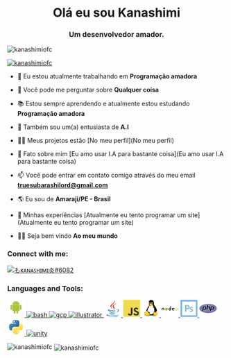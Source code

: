 <h1 align="center">Olá eu sou Kanashimi</h1>
<h3 align="center">Um desenvolvedor amador.</h3>

<p align="left"> <img src="https://komarev.com/ghpvc/?username=kanashimiofc&label=Profile%20views&color=0e75b6&style=flat" alt="kanashimiofc" /> </p>

<p align="left"> <a href="https://github.com/ryo-ma/github-profile-trophy"><img src="https://github-profile-trophy.vercel.app/?username=kanashimiofc" alt="kanashimiofc" /></a> </p>

- 🔭 Eu estou atualmente trabalhando em **Programação amadora**

- 💬 Você pode me perguntar sobre **Qualquer coisa**

- 📚 Estou sempre aprendendo e atualmente estou estudando **Programação amadora**

- 🌱 Também sou um(a) entusiasta de **A.I**

- 👨‍💻 Meus projetos estão [No meu perfil](No meu perfil)

- 📝 Fato sobre mim [Eu amo usar I.A para bastante coisa](Eu amo usar I.A para bastante coisa)

- 📫 Você pode entrar em contato comigo através do meu email **truesubarashilord@gmail.com**

- 🌎 Eu sou de **Amaraji/PE - Brasil**

- 📄 Minhas experiências [Atualmente eu tento programar um site](Atualmente eu tento programar um site)

- 🍷🗿 Seja bem vindo **Ao meu mundo**

<h3 align="left">Connect with me:</h3>
<p align="left">
<a href="https://discord.gg/もᴋᴀɴᴀꜱʜɪᴍɪ炎#6082" target="blank"><img align="center" src="https://raw.githubusercontent.com/rahuldkjain/github-profile-readme-generator/master/src/images/icons/Social/discord.svg" alt="もᴋᴀɴᴀꜱʜɪᴍɪ炎#6082" height="30" width="40" /></a>
</p>

<h3 align="left">Languages and Tools:</h3>
<p align="left"> <a href="https://developer.android.com" target="_blank" rel="noreferrer"> <img src="https://raw.githubusercontent.com/devicons/devicon/master/icons/android/android-original-wordmark.svg" alt="android" width="40" height="40"/> </a> <a href="https://www.gnu.org/software/bash/" target="_blank" rel="noreferrer"> <img src="https://www.vectorlogo.zone/logos/gnu_bash/gnu_bash-icon.svg" alt="bash" width="40" height="40"/> </a> <a href="https://cloud.google.com" target="_blank" rel="noreferrer"> <img src="https://www.vectorlogo.zone/logos/google_cloud/google_cloud-icon.svg" alt="gcp" width="40" height="40"/> </a> <a href="https://www.adobe.com/in/products/illustrator.html" target="_blank" rel="noreferrer"> <img src="https://www.vectorlogo.zone/logos/adobe_illustrator/adobe_illustrator-icon.svg" alt="illustrator" width="40" height="40"/> </a> <a href="https://www.java.com" target="_blank" rel="noreferrer"> <img src="https://raw.githubusercontent.com/devicons/devicon/master/icons/java/java-original.svg" alt="java" width="40" height="40"/> </a> <a href="https://developer.mozilla.org/en-US/docs/Web/JavaScript" target="_blank" rel="noreferrer"> <img src="https://raw.githubusercontent.com/devicons/devicon/master/icons/javascript/javascript-original.svg" alt="javascript" width="40" height="40"/> </a> <a href="https://www.linux.org/" target="_blank" rel="noreferrer"> <img src="https://raw.githubusercontent.com/devicons/devicon/master/icons/linux/linux-original.svg" alt="linux" width="40" height="40"/> </a> <a href="https://nodejs.org" target="_blank" rel="noreferrer"> <img src="https://raw.githubusercontent.com/devicons/devicon/master/icons/nodejs/nodejs-original-wordmark.svg" alt="nodejs" width="40" height="40"/> </a> <a href="https://www.photoshop.com/en" target="_blank" rel="noreferrer"> <img src="https://raw.githubusercontent.com/devicons/devicon/master/icons/photoshop/photoshop-line.svg" alt="photoshop" width="40" height="40"/> </a> <a href="https://www.php.net" target="_blank" rel="noreferrer"> <img src="https://raw.githubusercontent.com/devicons/devicon/master/icons/php/php-original.svg" alt="php" width="40" height="40"/> </a> <a href="https://www.python.org" target="_blank" rel="noreferrer"> <img src="https://raw.githubusercontent.com/devicons/devicon/master/icons/python/python-original.svg" alt="python" width="40" height="40"/> </a> <a href="https://unity.com/" target="_blank" rel="noreferrer"> <img src="https://www.vectorlogo.zone/logos/unity3d/unity3d-icon.svg" alt="unity" width="40" height="40"/> </a> </p>

<p><img align="left" src="https://github-readme-stats.vercel.app/api/top-langs?username=kanashimiofc&show_icons=true&locale=en&layout=compact" alt="kanashimiofc" /></p>

<p>&nbsp;<img align="center" src="https://github-readme-stats.vercel.app/api?username=kanashimiofc&show_icons=true&locale=en" alt="kanashimiofc" /></p>
